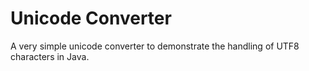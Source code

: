 # Unicode Converter

A very simple unicode converter to demonstrate the handling of UTF8 characters in Java.